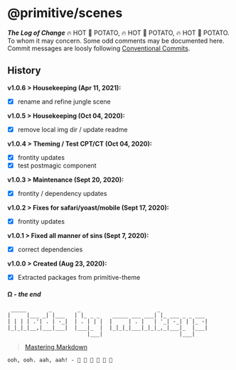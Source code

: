 
# @primitive/scenes

***The Log of Change***
 🔥️ HOT 🥔 POTATO,  🔥️ HOT 🥔 POTATO,  🔥️ HOT 🥔 POTATO.
To whom it may concern. Some odd comments may be documented here.
Commit messages are loosly following [Conventional Commits](https://conventionalcommits.org).

## History

**v1.0.6 > Housekeeping (Apr 11, 2021):**
- [x] rename and refine jungle scene

**v1.0.5 > Housekeeping (Oct 04, 2020):**
- [x] remove local img dir / update readme

**v1.0.4 > Theming / Test CPT/CT (Oct 04, 2020):**
- [x] frontity updates
- [x] test postmagic component

**v1.0.3 > Maintenance (Sept 20, 2020):**
- [x] frontity / dependency updates

**v1.0.2 > Fixes for safari/yoast/mobile (Sept 17, 2020):**
- [x] frontity updates

**v1.0.1 > Fixed all manner of sins (Sept 7, 2020):**
- [x] correct dependencies

**v1.0.0 > Created (Aug 23, 2020):**
- [x] Extracted packages from primitive-theme

  
#### Ω - *the end*

```                                                                              
 _____       _        _                        _               
|     |___ _| |___   | |_ _ _    _____ ___ ___| |_ ___ _ _ ___ 
| | | | .'| . | -_|  | . | | |  |     | . |   | '_| -_| | |_ -|
|_|_|_|__,|___|___|  |___|_  |  |_|_|_|___|_|_|_,_|___|_  |___|
                         |___|                        |___|    
```
> [Mastering Markdown](https://guides.github.com/features/mastering-markdown/)

```     
ooh, ooh. aah, aah! - 🐒 🌴 🐒 🌴 🐒 🌴
``` 